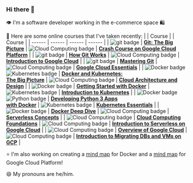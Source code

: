 ### Hi there 👋

:eye: I'm a software developer working in the e-commerce space :shopping:

:notebook: Here are some online courses that I've taken recently:
|  | Course |  | Course |
| ------ | ------ | ------ | ------ |
| <img src="https://img.shields.io/badge/git-%23F05033.svg?style=for-the-badge&logo=git&logoColor=white" alt="git badge"> | [<b>Git: The Big Picture</b>](https://app.pluralsight.com/library/courses/git-big-picture/table-of-contents) | <img src="https://img.shields.io/badge/Google_Cloud-4285F4?style=for-the-badge&logo=google-cloud&logoColor=white" alt="Cloud Computing badge"> | [<b>Crash Course on Google Cloud Platform</b>](https://learn.acloud.guru/course/gcp-101/overview) |
| <img src="https://img.shields.io/badge/git-%23F05033.svg?style=for-the-badge&logo=git&logoColor=white" alt="git badge"> | [<b>How Git Works</b>](https://app.pluralsight.com/library/courses/how-git-works/table-of-contents) | <img src="https://img.shields.io/badge/Google_Cloud-4285F4?style=for-the-badge&logo=google-cloud&logoColor=white" alt="Cloud Computing badge"> | [<b>Introduction to Google Cloud</b>](https://learn.acloud.guru/course/d6fb013d-ab5b-440d-b2f0-ba51b650e6e2/overview) |
| <img src="https://img.shields.io/badge/git-%23F05033.svg?style=for-the-badge&logo=git&logoColor=white" alt="git badge"> | [<b>Mastering Git</b>](https://app.pluralsight.com/library/courses/master-git/table-of-contents) | <img src="https://img.shields.io/badge/Google_Cloud-4285F4?style=for-the-badge&logo=google-cloud&logoColor=white" alt="Cloud Computing badge"> | [<b>Google Cloud Essentials</b>](https://learn.acloud.guru/course/e927f4b5-b7c3-4619-b3c6-e529c1ceca00/overview) |
| <img src="https://img.shields.io/badge/docker-%230db7ed.svg?style=for-the-badge&logo=docker&logoColor=white" alt="Docker badge"><br><img src="https://img.shields.io/badge/kubernetes-%23326ce5.svg?style=for-the-badge&logo=kubernetes&logoColor=white" alt="Kubernetes badge"> | [<b>Docker and Kubernetes:<br> The Big Picture</b>](https://app.pluralsight.com/library/courses/docker-kubernetes-big-picture/table-of-contents) | <img src="https://img.shields.io/badge/Google_Cloud-4285F4?style=for-the-badge&logo=google-cloud&logoColor=white" alt="Cloud Computing badge"> | [<b>Cloud Architecture and Design</b>](https://learn.acloud.guru/course/f7e0951b-d52c-40be-9207-8b4fa6d57408/overview) |
| <img src="https://img.shields.io/badge/docker-%230db7ed.svg?style=for-the-badge&logo=docker&logoColor=white" alt="Docker badge"> | [<b>Getting Started with Docker</b>](https://app.pluralsight.com/library/courses/getting-started-docker/table-of-contents) | <img src="https://img.shields.io/badge/kubernetes-%23326ce5.svg?style=for-the-badge&logo=kubernetes&logoColor=white" alt="Kubernetes badge"> | [<b>Introduction to Kubernetes</b>](https://learn.acloud.guru/course/introduction-to-kubernetes/overview) |
| <img src="https://img.shields.io/badge/docker-%230db7ed.svg?style=for-the-badge&logo=docker&logoColor=white" alt="Docker badge"><br><img src="https://img.shields.io/badge/python-3670A0?style=for-the-badge&logo=python&logoColor=ffdd54" alt="Python badge"> | [<b>Developing Python 3 Apps <br>with Docker</b>](https://app.pluralsight.com/library/courses/python-apps-docker-developing/table-of-contents) | <img src="https://img.shields.io/badge/kubernetes-%23326ce5.svg?style=for-the-badge&logo=kubernetes&logoColor=white" alt="Kubernetes badge"> | [<b>Kubernetes Essentials</b>](https://learn.acloud.guru/course/2e0bad96-a602-4c91-9da2-e757d32abb8f/overview) |
| <img src="https://img.shields.io/badge/docker-%230db7ed.svg?style=for-the-badge&logo=docker&logoColor=white" alt="Docker badge"> | [<b>Docker Deep Dive</b>](https://app.pluralsight.com/library/courses/docker-deep-dive-update/table-of-contents) | <img src="https://img.shields.io/badge/Google_Cloud-4285F4?style=for-the-badge&logo=google-cloud&logoColor=white" alt="Cloud Computing badge"> | [<b>Serverless Concepts</b>](https://learn.acloud.guru/course/94e427e8-ef0a-4d15-9994-75d75da1fa37/overview) |
| <img src="https://img.shields.io/badge/Google_Cloud-4285F4?style=for-the-badge&logo=google-cloud&logoColor=white" alt="Cloud Computing badge"> | [<b>Cloud Computing Foundations</b>](https://learn.acloud.guru/course/cloud-computing-foundations/overview) | <img src="https://img.shields.io/badge/Google_Cloud-4285F4?style=for-the-badge&logo=google-cloud&logoColor=white" alt="Cloud Computing badge"> | [<b>Introduction to Serverless on Google Cloud</b>](https://learn.acloud.guru/course/intro-to-serverless-on-google-cloud/overview) |
| <img src="https://img.shields.io/badge/Google_Cloud-4285F4?style=for-the-badge&logo=google-cloud&logoColor=white" alt="Cloud Computing badge"> | [<b>Overview of Google Cloud</b>](https://learn.acloud.guru/course/66ef2605-0227-437d-81c4-2e3b3b3d60ff/overview) | <img src="https://img.shields.io/badge/Google_Cloud-4285F4?style=for-the-badge&logo=google-cloud&logoColor=white" alt="Cloud Computing badge"> | [<b>Introduction to Migrating DBs and VMs on GCP</b>](https://learn.acloud.guru/course/842c8c5e-5c42-4e7c-ab5b-59e3fb872b62/overview) |

:star: I'm also working on creating a [mind map](https://mm.tt/map/2472991067?t=YtyTIjeMRS) for Docker and a [mind map](https://mm.tt/app/map/3014780670?t=OnzasUc2MW) for Google Cloud Platform!

😄 My pronouns are he/him.
<!--
Here are some ideas to get you started:

- 🔭 I’m currently working on ...
- 🌱 I’m currently learning ...
- 👯 I’m looking to collaborate on ...
- 🤔 I’m looking for help with ...
- 💬 Ask me about ...
- 📫 How to reach me: ...
- 😄 Pronouns: ...
- ⚡ Fun fact: ...
-->
